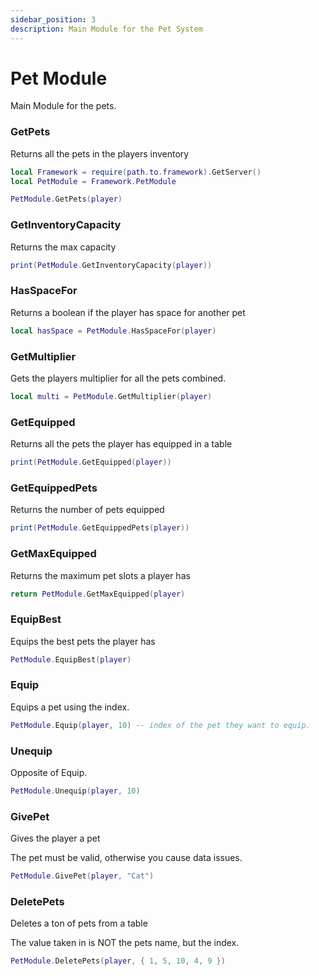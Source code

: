 ```yaml
---
sidebar_position: 3
description: Main Module for the Pet System
---
```


# Pet Module
Main Module for the pets.

### GetPets
Returns all the pets in the players inventory

```lua
local Framework = require(path.to.framework).GetServer()
local PetModule = Framework.PetModule

PetModule.GetPets(player)
```

### GetInventoryCapacity
Returns the max capacity

```lua
print(PetModule.GetInventoryCapacity(player))
```

### HasSpaceFor
Returns a boolean if the player has space for another pet

```lua
local hasSpace = PetModule.HasSpaceFor(player)
```

### GetMultiplier
Gets the players multiplier for all the pets combined.

```lua
local multi = PetModule.GetMultiplier(player)
```

### GetEquipped
Returns all the pets the player has equipped in a table

```lua
print(PetModule.GetEquipped(player))
```

### GetEquippedPets
Returns the number of pets equipped

```lua
print(PetModule.GetEquippedPets(player))
```

### GetMaxEquipped
Returns the maximum pet slots a player has

```lua
return PetModule.GetMaxEquipped(player)
```

### EquipBest
Equips the best pets the player has
```lua
PetModule.EquipBest(player)
```

### Equip
Equips a pet using the index.
```lua
PetModule.Equip(player, 10) -- index of the pet they want to equip.
```

### Unequip
Opposite of Equip.
```lua
PetModule.Unequip(player, 10)
```

### GivePet
Gives the player a pet

The pet must be valid, otherwise you cause data issues.
```lua
PetModule.GivePet(player, "Cat")
```

### DeletePets
Deletes a ton of pets from a table

The value taken in is NOT the pets name, but the index.
```lua
PetModule.DeletePets(player, { 1, 5, 10, 4, 9 })
```